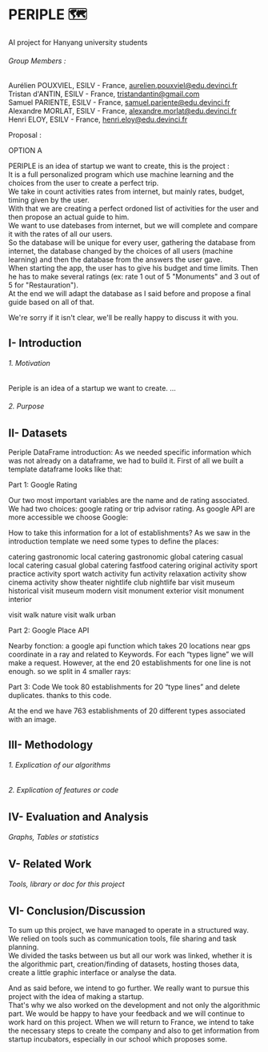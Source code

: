 # PERIPLE :world_map:
AI project for Hanyang university students

###### Group Members :  
Aurélien POUXVIEL, ESILV - France, aurelien.pouxviel@edu.devinci.fr  
Tristan d'ANTIN, ESILV - France, tristandantin@gmail.com  
Samuel PARIENTE, ESILV - France, samuel.pariente@edu.devinci.fr  
Alexandre MORLAT, ESILV - France, alexandre.morlat@edu.devinci.fr  
Henri ELOY, ESILV - France, henri.eloy@edu.devinci.fr  

Proposal : 

OPTION A

PERIPLE is an idea of startup we want to create, this is the project :  
It is a full personalized program which use machine learning and the choices from the user to create a perfect trip.  
We take in count activities rates from internet, but mainly rates, budget, timing given by the user.  
With that we are creating a perfect ordoned list of activities for the user and then propose an actual guide to him.  
We want to use datebases from internet, but we will complete and compare it with the rates of all our users.  
So the database will be unique for every user, gathering the database from internet, the database changed by the choices of all users (machine learning) and then the database from the answers the user gave.  
When starting the app, the user has to give his budget and time limits. Then he has to make several ratings (ex: rate 1 out of 5 "Monuments" and 3 out of 5 for "Restauration").   
At the end we will adapt the database as I said before and propose a final guide based on all of that.  

We're sorry if it isn't clear, we'll be really happy to discuss it with you.  

## I- Introduction
  ###### 1. Motivation
  Periple is an idea of a startup we want to create. ...
  ###### 2. Purpose

## II- Datasets
  Periple DataFrame
introduction: 
As we needed specific information which was not already on a dataframe, we had to build it. 
First of all we built a template dataframe looks like that:


 
Part 1: Google Rating

Our two most important variables are the name and de rating associated. We had two choices: google rating or trip advisor rating. As google API are more accessible we choose Google: 


How to take this information for a lot of establishments? 
As we saw in the introduction template we need some types to define the places:


catering gastronomic local
catering gastronomic global
catering casual local
catering casual global
catering fastfood
catering original
activity sport practice
activity sport watch
activity fun
activity relaxation
activity show cinema
activity show theater
nightlife club
nightlife bar
visit museum historical
visit museum modern 
visit monument exterior
visit monument interior

visit walk nature
visit walk urban
  
Part 2: Google Place API

Nearby fonction: a google api function which takes 20 locations near gps coordinate in a ray and related to Keywords. 
For each “types ligne” we will make a request. However, at the end 20 establishments for one line is not enough. so we split in 4 smaller rays: 

Part 3: Code 
We took 80 establishments for 20 “type lines” and delete duplicates. thanks to this code.


At the end we have 763 establishments of 20 different types associated with an image.


## III- Methodology
  ###### 1. Explication of our algorithms
  ###### 2. Explication of features or code

## IV- Evaluation and Analysis
  ###### Graphs, Tables or statistics

## V- Related Work
  ###### Tools, library or doc for this project

## VI- Conclusion/Discussion

To sum up this project, we have managed to operate in a structured way. We relied on tools such as communication tools, file sharing and task planning.  
We divided the tasks between us but all our work was linked, whether it is the algorithmic part, creation/finding of datasets, hosting thoses data, create a little graphic interface or analyse the data. 

And as said before, we intend to go further. We really want to pursue this project with the idea of making a startup.    
That's why we also worked on the development and not only the algorithmic part. We would be happy to have your feedback and we will continue to work hard on this project.   When we will return to France, we intend to take the necessary steps to create the company and also to get information from startup incubators, especially in our school which proposes some.
